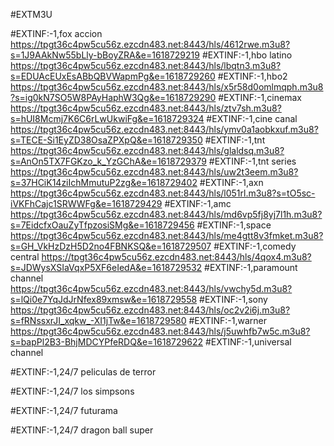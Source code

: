 #EXTM3U

#EXTINF:-1,fox accion
https://tpgt36c4pw5cu56z.ezcdn483.net:8443/hls/4612rwe.m3u8?s=1J9AAkNw55bLly-bBoyZRA&e=1618729219
#EXTINF:-1,hbo latino
https://tpgt36c4pw5cu56z.ezcdn483.net:8443/hls/lbqtn3.m3u8?s=EDUAcEUxEsABbQBVWapmPg&e=1618729260
#EXTINF:-1,hbo2
https://tpgt36c4pw5cu56z.ezcdn483.net:8443/hls/x5r58d0omlmqph.m3u8?s=ig0kN7SO5W8PAyHaphW3Qg&e=1618729290
#EXTINF:-1,cinemax
https://tpgt36c4pw5cu56z.ezcdn483.net:8443/hls/ztv7sh.m3u8?s=hUI8Mcmj7K6C6rLwUkwiFg&e=1618729324
#EXTINF:-1,cine canal
https://tpgt36c4pw5cu56z.ezcdn483.net:8443/hls/ymv0a1aobkxuf.m3u8?s=TECE-Si1EyZD38OsaZPXpQ&e=1618729350
#EXTINF:-1,tnt 
https://tpgt36c4pw5cu56z.ezcdn483.net:8443/hls/glaldsq.m3u8?s=AnOn5TX7FGKzo_k_YzGChA&e=1618729379
#EXTINF:-1,tnt series
https://tpgt36c4pw5cu56z.ezcdn483.net:8443/hls/uw2t3eem.m3u8?s=37HCiK14ziIchMmutuP2zg&e=1618729402
#EXTINF:-1,axn
https://tpgt36c4pw5cu56z.ezcdn483.net:8443/hls/l051rl.m3u8?s=tO5sc-iVKFhCajc1SRWWFg&e=1618729429
#EXTINF:-1,amc
https://tpgt36c4pw5cu56z.ezcdn483.net:8443/hls/md6vp5fj8yj7l1h.m3u8?s=7EidcfxOauZyTfpzosiSMg&e=1618729456
#EXTINF:-1,space
https://tpgt36c4pw5cu56z.ezcdn483.net:8443/hls/me4gtt8v3fmket.m3u8?s=GH_VkHzDzH5D2no4FBNKSQ&e=1618729507
#EXTINF:-1,comedy central
https://tpgt36c4pw5cu56z.ezcdn483.net:8443/hls/4qox4.m3u8?s=JDWysXSIaVqxP5XF6eIedA&e=1618729532
#EXTINF:-1,paramount channel
https://tpgt36c4pw5cu56z.ezcdn483.net:8443/hls/vwchy5d.m3u8?s=lQi0e7YqJdJrNfex89xmsw&e=1618729558
#EXTINF:-1,sony
https://tpgt36c4pw5cu56z.ezcdn483.net:8443/hls/oc2v2i6j.m3u8?s=fRNssxrJI_xqkw_-XI1jTw&e=1618729580
#EXTINF:-1,warner
https://tpgt36c4pw5cu56z.ezcdn483.net:8443/hls/j5uwhfb7w5c.m3u8?s=bapPl2B3-BhjMDCYPfeRDQ&e=1618729622
#EXTINF:-1,universal channel

#EXTINF:-1,24/7 peliculas de terror

#EXTINF:-1,24/7 los simpsons

#EXTINF:-1,24/7 futurama

#EXTINF:-1,24/7 dragon ball super



